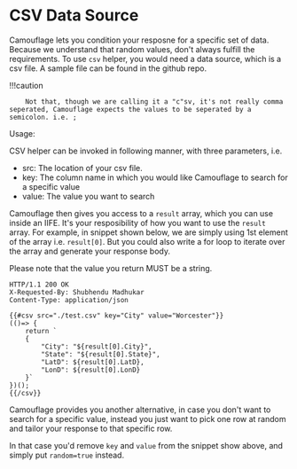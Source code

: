# CSV Data Source

Camouflage lets you condition your resposne for a specific set of data. Because we understand that random values, don't always fulfill the requirements. To use `csv` helper, you would need a data source, which is a csv file. A sample file can be found in the github repo.

!!!caution

        Not that, though we are calling it a "c"sv, it's not really comma seperated, Camouflage expects the values to be seperated by a semicolon. i.e. ;

Usage:

CSV helper can be invoked in following manner, with three parameters, i.e. 
- src: The location of your csv file.
- key: The column name in which you would like Camouflage to search for a specific value
- value: The value you want to search

Camouflage then gives you access to a `result` array, which you can use inside an IIFE. It's your resposibility of how you want to use the `result` array. For example, in snippet shown below, we are simply using 1st element of the array i.e. `result[0]`. But you could also write a for loop to iterate over the array and generate your response body.

Please note that the value you return MUST be a string.

```
HTTP/1.1 200 OK
X-Requested-By: Shubhendu Madhukar
Content-Type: application/json

{{#csv src="./test.csv" key="City" value="Worcester"}}
(()=> {
    return `
    {
        "City": "${result[0].City}",
        "State": "${result[0].State}",
        "LatD": ${result[0].LatD},
        "LonD": ${result[0].LonD}
    }`
})();
{{/csv}}
```

Camouflage provides you another alternative, in case you don't want to search for a specific value, instead you just want to pick one row at random and tailor your response to that specific row.

In that case you'd remove `key` and `value` from the snippet show above, and simply put `random=true` instead.
